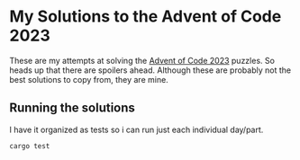 # My Solutions to the Advent of Code 2023

These are my attempts at solving the [Advent of Code 2023](https://adventofcode.com/2023) puzzles. So heads up
that there are spoilers ahead. Although these are probably not the best solutions to copy from, they are mine.

## Running the solutions
I have it organized as tests so i can run just each individual day/part.

```bash
cargo test
```
